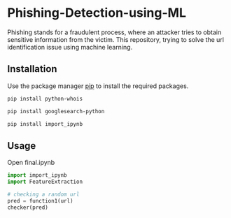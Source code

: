 # Phishing-Detection-using-ML

Phishing stands for a fraudulent process, where an attacker tries to obtain sensitive information from the victim. This repository, trying to solve the url identification issue using machine learning.

## Installation

Use the package manager [pip](https://pip.pypa.io/en/stable/) to install the required packages.

```bash
pip install python-whois

pip install googlesearch-python

pip install import_ipynb
```

## Usage

Open final.ipynb
```python
import import_ipynb
import FeatureExtraction

# checking a random url
pred = function1(url)
checker(pred)
```
